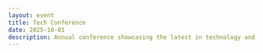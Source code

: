 ```yaml
---
layout: event
title: Tech Conference
date: 2025-10-01
description: Annual conference showcasing the latest in technology and innovation.
---
```

